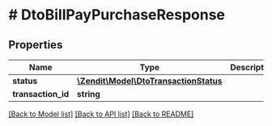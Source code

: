 # # DtoBillPayPurchaseResponse

## Properties

Name | Type | Description | Notes
------------ | ------------- | ------------- | -------------
**status** | [**\Zendit\Model\DtoTransactionStatus**](DtoTransactionStatus.md) |  |
**transaction_id** | **string** |  |

[[Back to Model list]](../../README.md#models) [[Back to API list]](../../README.md#endpoints) [[Back to README]](../../README.md)
